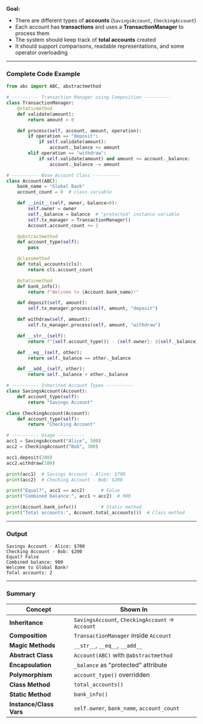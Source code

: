 **Goal:**

* There are different types of **accounts** (`SavingsAccount`, `CheckingAccount`)
* Each account has **transactions** and uses a **TransactionManager** to process them
* The system should keep track of **total accounts** created
* It should support comparisons, readable representations, and some operator overloading

---

### Complete Code Example

```python
from abc import ABC, abstractmethod

# ---------- Transaction Manager using Composition ----------
class TransactionManager:
    @staticmethod
    def validate(amount):
        return amount > 0

    def process(self, account, amount, operation):
        if operation == "deposit":
            if self.validate(amount):
                account._balance += amount
        elif operation == "withdraw":
            if self.validate(amount) and amount <= account._balance:
                account._balance -= amount

# ---------- Base Account Class ----------
class Account(ABC):
    bank_name = "Global Bank"
    account_count = 0  # class variable

    def __init__(self, owner, balance=0):
        self.owner = owner
        self._balance = balance  # "protected" instance variable
        self.tx_manager = TransactionManager()
        Account.account_count += 1

    @abstractmethod
    def account_type(self):
        pass

    @classmethod
    def total_accounts(cls):
        return cls.account_count

    @staticmethod
    def bank_info():
        return f"Welcome to {Account.bank_name}!"

    def deposit(self, amount):
        self.tx_manager.process(self, amount, "deposit")

    def withdraw(self, amount):
        self.tx_manager.process(self, amount, "withdraw")

    def __str__(self):
        return f"{self.account_type()} - {self.owner}: ${self._balance}"

    def __eq__(self, other):
        return self._balance == other._balance

    def __add__(self, other):
        return self._balance + other._balance

# ---------- Inherited Account Types ----------
class SavingsAccount(Account):
    def account_type(self):
        return "Savings Account"

class CheckingAccount(Account):
    def account_type(self):
        return "Checking Account"

# ---------- Usage ----------
acc1 = SavingsAccount("Alice", 500)
acc2 = CheckingAccount("Bob", 300)

acc1.deposit(200)
acc2.withdraw(100)

print(acc1)  # Savings Account - Alice: $700
print(acc2)  # Checking Account - Bob: $200

print("Equal?", acc1 == acc2)      # False
print("Combined balance:", acc1 + acc2)  # 900

print(Account.bank_info())         # Static method
print("Total accounts:", Account.total_accounts())  # Class method
```

---

### Output

```
Savings Account - Alice: $700
Checking Account - Bob: $200
Equal? False
Combined balance: 900
Welcome to Global Bank!
Total accounts: 2
```

---

### Summary

| Concept                 | Shown In                                        |
| ----------------------- | ----------------------------------------------- |
| **Inheritance**         | `SavingsAccount`, `CheckingAccount` → `Account` |
| **Composition**         | `TransactionManager` inside `Account`           |
| **Magic Methods**       | `__str__`, `__eq__`, `__add__`                  |
| **Abstract Class**      | `Account(ABC)` with `@abstractmethod`           |
| **Encapsulation**       | `_balance` as "protected" attribute             |
| **Polymorphism**        | `account_type()` overridden                     |
| **Class Method**        | `total_accounts()`                              |
| **Static Method**       | `bank_info()`                                   |
| **Instance/Class Vars** | `self.owner`, `bank_name`, `account_count`      |

